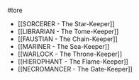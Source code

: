 #lore

- [[SORCERER - The Star-Keeper]]
- [[LIBRARIAN - The Tome-Keeper]]
- [[FAUSTIAN - The Chain-Keeper]]
- [[MARINER - The Sea-Keeper]]
- [[WARLOCK - The Throne-Keeper]]
- [[HIEROPHANT - The Flame-Keeper]]
- [[NECROMANCER - The Gate-Keeper]]

